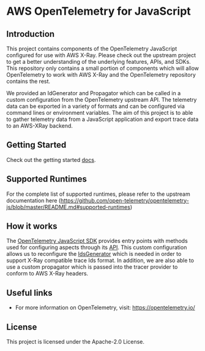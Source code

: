 # AWS OpenTelemetry for JavaScript

## Introduction

This project contains components of the OpenTelemetry JavaScript configured for use with AWS X-Ray. Please check out the upstream project to get a better understanding of the underlying features, APIs, and SDKs. This repository only contains a small portion of components which will allow OpenTelemetry to work with AWS X-Ray and the OpenTelemetry repository contains the rest.

We provided an IdGenerator and Propagator which can be called in a custom configuration from the OpenTelemetry upstream API. The telemetry data can be exported in a variety of formats and can be configured via command lines or environment variables. The aim of this project is to able to gather telemetry data from a JavaScript application and export trace data to an AWS-XRay backend.

## Getting Started

Check out the getting started [docs](docs/getting-started.md).

## Supported Runtimes

For the complete list of supported runtimes, please refer to the upstream documentation here (https://github.com/open-telemetry/opentelemetry-js/blob/master/README.md#supported-runtimes)

## How it works

The [OpenTelemetry JavaScript SDK](https://github.com/open-telemetry/opentelemetry-js) provides entry points with methods used for configuring aspects through its [API](https://github.com/open-telemetry/opentelemetry-js/tree/75ae34c0a27ab6a7c618a1f899fe69e3cede51f9/packages/opentelemetry-api). This custom configuration allows us to reconfigure the [IdsGenerator](https://github.com/open-telemetry/opentelemetry-js/blob/221ced81d97bd78c839a366f0a77282ea9d5b1ee/packages/opentelemetry-core/src/platform/node/RandomIdGenerator.ts) which is needed in order to support X-Ray compatible trace Ids format. In addition, we are also able to use a custom propagator which is passed into the tracer provider to conform to AWS X-Ray headers. 

## Useful links

* For more information on OpenTelemetry, visit: https://opentelemetry.io/

## License

This project is licensed under the Apache-2.0 License.

